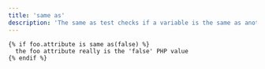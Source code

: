 ```yaml
---
title: 'same as'
description: 'The same as test checks if a variable is the same as another variable.'
---
```


```canvas {% process=false %}
{% if foo.attribute is same as(false) %}
  the foo attribute really is the 'false' PHP value
{% endif %}
```
